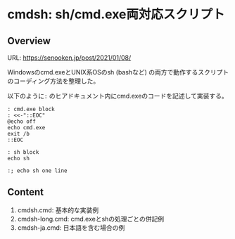 # cmdsh: sh/cmd.exe両対応スクリプト

## Overview
URL: https://senooken.jp/post/2021/01/08/

Windowsのcmd.exeとUNIX系OSのsh (bashなど) の両方で動作するスクリプトのコーディング方法を整理した。


以下のように`:` のヒアドキュメント内にcmd.exeのコードを記述して実装する。

```
: cmd.exe block
: <<-"::EOC"
@echo off
echo cmd.exe
exit /b
::EOC

: sh block
echo sh

:; echo sh one line
```

## Content

1. cmdsh.cmd: 基本的な実装例
2. cmdsh-long.cmd: cmd.exeとshの処理ごとの併記例
3. cmdsh-ja.cmd: 日本語を含む場合の例

